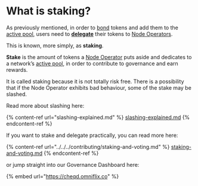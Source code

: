 # What is staking?

As previously mentioned, in order to [bond](what-is-bonding-delegation.md) tokens and add them to the [active pool](what-is-the-active-pool.md), users need to [**delegate**](what-is-bonding-delegation.md) their tokens to [Node Operators](validators-and-node-operators.md).

This is known, more simply, as **staking**.

**Stake** is the amount of tokens a [Node Operator](validators-and-node-operators.md) puts aside and dedicates to a network’s [active pool](what-is-the-active-pool.md), in order to contribute to governance and earn rewards.

It is called staking because it is not totally risk free. There is a possibility that if the Node Operator exhibits bad behaviour, some of the stake may be slashed.

Read more about slashing here:

{% content-ref url="slashing-explained.md" %}
[slashing-explained.md](slashing-explained.md)
{% endcontent-ref %}

If you want to stake and delegate practically, you can read more here:

{% content-ref url="../../../contributing/staking-and-voting.md" %}
[staking-and-voting.md](../../../contributing/staking-and-voting.md)
{% endcontent-ref %}

or jump straight into our Governance Dashboard here:

{% embed url="https://cheqd.omniflix.co" %}
